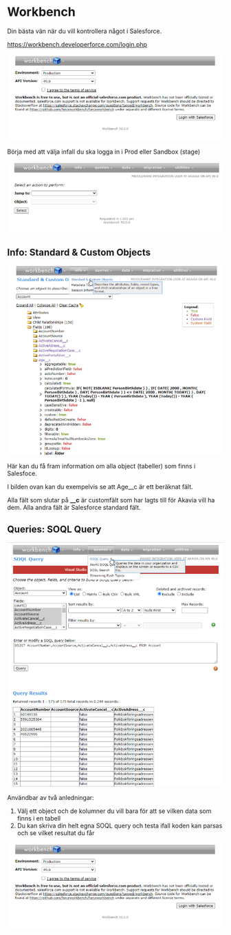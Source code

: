 # Workbench

Din bästa vän när du vill kontrollera något i Salesforce.

https://workbench.developerforce.com/login.php

![image-20201218141550452](Workbench.assets/image-20201218141550452.png)

Börja med att välja infall du ska logga in i Prod eller Sandbox (stage)

![image-20201218141637596](Workbench.assets/image-20201218141637596.png)

## Info: Standard & Custom Objects

![image-20201218141808005](Workbench.assets/image-20201218141808005.png)

Här kan du få fram information om alla object (tabeller) som finns i Salesfoce.

I bilden ovan kan du exempelvis se att Age__c är ett beräknat fält.

Alla fält som slutar på **__c** är customfält som har lagts till för Akavia vill ha dem. Alla andra fält är Salesforce standard fält.

## Queries: SOQL Query

![image-20201218142405115](Workbench.assets/image-20201218142405115.png)

Användbar av två anledningar:

1. Välj ett object och de kolumner du vill bara för att se vilken data som finns i en tabell
2. Du kan skriva din helt egna SOQL query och testa ifall koden kan parsas och se vilket resultat du får



![image-20201218141550452](image-20201218141550452.png)

